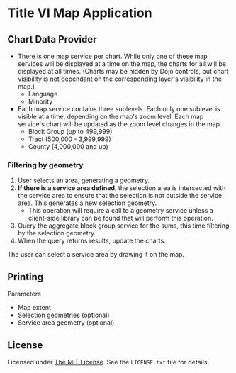 ﻿Title VI Map Application
========================

## Chart Data Provider ##

* There is one map service per chart. While only one of these map services will be displayed at a time on the map, the charts for all will be displayed at all times. (Charts may be hidden by Dojo controls, but chart visibility is not dependant on the corresponding layer's visibility in the map.)
	* Language
	* Minority
* Each map service contains three sublevels.  Each only one sublevel is visible at a time, depending on the map's zoom level. Each map service's chart will be updated as the zoom level changes in the map.
	* Block Group (up to 499,999)
	* Tract (500,000 - 3,999,999)
	* County (4,000,000 and up)

### Filtering by geometry ###

1. User selects an area, generating a geometry.
2. **If there is a service area defined**, the selection area is intersected with the service area to ensure that the selection is not outside the service area. This generates a new selection geometry.
	* This operation will require a call to a geometry service unless a client-side library can be found that will perform this operation.
3. Query the aggregate block group service for the sums, this time filtering by the selection geometry.
4. When the query returns results, update the charts.

The user can select a service area by drawing it on the map.

## Printing ##

Parameters

* Map extent
* Selection geometries (optional)
* Service area geometry (optional)

## License ##
Licensed under [The MIT License]. See the `LICENSE.txt` file for details.

[The MIT License]:http://choosealicense.com/licenses/mit/